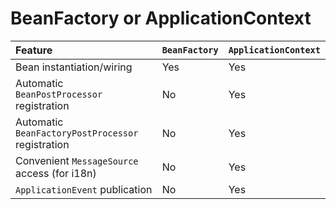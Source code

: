 # BeanFactory or ApplicationContext

| Feature | `BeanFactory` | `ApplicationContext` |
| :--- | :--- | :--- |
| Bean instantiation/wiring | Yes | Yes |
| Automatic `BeanPostProcessor` registration | No | Yes |
| Automatic `BeanFactoryPostProcessor` registration | No | Yes |
| Convenient `MessageSource` access \(for i18n\) | No | Yes |
| `ApplicationEvent` publication | No | Yes |

